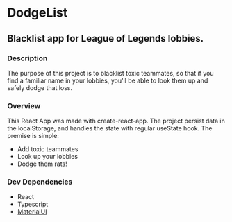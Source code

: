 # DodgeList

## Blacklist app for League of Legends lobbies.

### Description

The purpose of this project is to blacklist toxic teammates, so that if you find a familiar name in your lobbies, you'll be able to look them up and safely dodge that loss.

### Overview

This React App was made with create-react-app. The project persist data in the localStorage, and handles the state with regular useState hook. The premise is simple:
- Add toxic teammates
- Look up your lobbies
- Dodge them rats!

### Dev Dependencies

- React
- Typescript
- [MaterialUI](https://mui.com/)